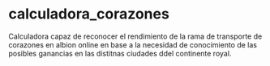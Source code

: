 # calculadora_corazones
Calculadora capaz de reconocer el rendimiento de la rama de transporte de corazones en albion online en base a la necesidad de conocimiento de las posibles ganancias en las distitnas ciudades ddel continente royal.
